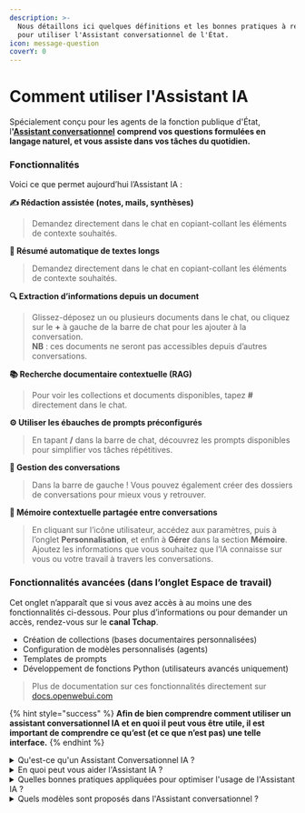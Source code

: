 ```yaml
---
description: >-
  Nous détaillons ici quelques définitions et les bonnes pratiques à respecter
  pour utiliser l'Assistant conversationnel de l'État.
icon: message-question
coverY: 0
---
```


# Comment utiliser l'Assistant IA

Spécialement conçu pour les agents de la fonction publique d'État, &#x6C;**'**[**Assistant conversationnel**](https://albert.numerique.gouv.fr/) **comprend vos questions formulées en langage naturel, et vous assiste dans vos tâches du quotidien.**&#x20;

### Fonctionnalités

Voici ce que permet aujourd’hui l’Assistant IA :

**✍️ Rédaction assistée (notes, mails, synthèses)**

> Demandez directement dans le chat en copiant-collant les éléments de contexte souhaités.

**📄 Résumé automatique de textes longs**

> Demandez directement dans le chat en copiant-collant les éléments de contexte souhaités.

**🔍 Extraction d’informations depuis un document**

> Glissez-déposez un ou plusieurs documents dans le chat, ou cliquez sur le **+** à gauche de la barre de chat pour les ajouter à la conversation.\
> **NB** : ces documents ne seront pas accessibles depuis d’autres conversations.

**📚 Recherche documentaire contextuelle (RAG)**

> Pour voir les collections et documents disponibles, tapez **#** directement dans le chat.

**⚙️ Utiliser les ébauches de prompts préconfigurés**

> En tapant **/** dans la barre de chat, découvrez les prompts disponibles pour simplifier vos tâches répétitives.

**💬 Gestion des conversations**

> Dans la barre de gauche ! Vous pouvez également créer des dossiers de conversations pour mieux vous y retrouver.

**🧠 Mémoire contextuelle partagée entre conversations**

> En cliquant sur l’icône utilisateur, accédez aux paramètres, puis à l’onglet **Personnalisation**, et enfin à **Gérer** dans la section **Mémoire**.\
> Ajoutez les informations que vous souhaitez que l’IA connaisse sur vous ou votre travail à travers les conversations.

### Fonctionnalités avancées (dans l’onglet **Espace de travail**)

Cet onglet n’apparaît que si vous avez accès à au moins une des fonctionnalités ci-dessous. Pour plus d’informations ou pour demander un accès, rendez-vous sur le **canal Tchap**.

* Création de collections (bases documentaires personnalisées)
* Configuration de modèles personnalisés (agents)
* Templates de prompts
* Développement de fonctions Python (utilisateurs avancés uniquement)

> Plus de documentation sur ces fonctionnalités directement sur [docs.openwebui.com](https://docs.openwebui.com)

{% hint style="success" %}
**Afin de bien comprendre comment utiliser un assistant conversationnel IA et en quoi il peut vous être utile, il est important de comprendre ce qu’est (et ce que n’est pas) une telle interface.**
{% endhint %}

<details>

<summary>Qu'est-ce qu'un Assistant Conversationnel IA ?</summary>

**Un assistant conversationnel IA est une interface conçue pour interagir avec les utilisateurs en langage naturel, en s’appuyant sur un LLM (modèle de langage).**\
Les **LLM** sont des modèles entraînés sur d’immenses corpus documentaires (≃ tout Internet) pour prévoir la suite d’une phrase ou d’un extrait de texte (le « prompt »).

Les assistants conversationnels gèrent l’envoi de l’historique complet d’une conversation, ainsi que d’autres éléments contextuels (documents ajoutés, préférences utilisateurs), afin d’assurer la cohérence de l’interaction et d’augmenter son utilité pour l’utilisateur.&#x20;

Ils traitent également le texte généré par le LLM pour en faciliter la compréhension (mise en forme du code, utilisation du gras ou de l’italique, censure de contenus sensibles, etc.).

Aujourd’hui, créer un LLM spécifique et adapté à nos cas d’usage est complexe et coûteux. C’est pourquoi le choix a été fait de s’appuyer sur des modèles open source ou propriétaires, à condition qu’ils respectent certains critères de souveraineté.

Si une partie de la performance de cette interface dépend des modèles sous-jacents sélectionnés, d’importantes améliorations sont également possibles en travaillant sur l’intégration des données externes, des données utilisateur ainsi que sur les options de configuration.

</details>

<details>

<summary>En quoi peut vous aider l'Assistant IA ? </summary>

**L'Assistant IA peut vous aider de multiples façons, selon vos besoins professionnels.**\
Voici les principaux bénéfices et usages de l'Assistant IA :

* **✍️ Rédaction et reformulation** : création, adaptation et amélioration de contenus textuels variés, notamment pour pallier le syndrome de la page blanche.
* **🧠 Prise de décision** : analyse de problèmes et propositions de solutions ou recommandations pour élargir votre champ des possibles.
* **🔎 Recherche et synthèse d’informations** : accès à une base de connaissances pour obtenir des informations précises et à jour, afin de travailler sereinement avec des sources fiables.
* **📄 Analyse et synthèse de documents** : lecture de vos documents de travail pour en extraire l’information plus rapidement.

</details>

<details>

<summary>Quelles bonnes pratiques appliquées pour optimiser l'usage de l'Assistant IA ? </summary>

L'Assistant IA comprend le langage naturel. Toutefois, pour en tirer le meilleur parti et obtenir des résultats optimaux, nous vous recommandons les pratiques suivantes :&#x20;

* **Formulez des requêtes précises et contextualisées** : soyez le plus précis possible dans vos questions afin d’obtenir des réponses pertinentes et adaptées à vos besoins. N’hésitez pas à donner du contexte, surtout si vous travaillez sur un projet particulier, et à indiquer le format de réponse souhaité, que ce soit une liste, un texte synthétique ou un tableau. Mentionnez également votre niveau de connaissance sur le sujet pour recevoir des explications appropriées.
* **Reformulez lorsque la réponse ne correspond pas à vos attentes** : afin de rendre vos échanges plus efficaces, il est conseillé d’avancer par étapes, surtout pour les sujets complexes. Commencez par une question générale, puis affinez progressivement avec des questions complémentaires. Si la réponse ne correspond pas à vos attentes, reformulez votre demande ou donnez un exemple concret pour illustrer ce que vous recherchez. N’hésitez pas à faire part de vos préférences à l’assistant pour qu’il puisse mieux s’adapter à vos besoins.
* **Gardez un regard critique quant aux réponses fournies**  :  il est important de garder un esprit critique lors de l’utilisation de l’assistant IA. Même s’il est performant, il peut arriver qu’il se trompe ou fournisse des informations inexactes. Prenez l’habitude de vérifier les données importantes auprès d’autres sources fiables et relisez toujours les textes générés avant de les utiliser. Si vous identifiez une erreur, signalez-la afin de contribuer à l’amélioration du service.
* **Considérez votre assistant comme un assistant qui amplifie vos capacités, et non comme un substitut à votre expertise ou à votre jugement** : gardez à l’esprit que la protection de vos données personnelles est primordiale. Evitez de partager des informations sensibles. Rappelez-vous que l’assistant est un outil destiné à vous aider dans vos tâches, mais les décisions finales vous appartiennent. Il peut parfois manquer de nuance sur certains sujets complexes ou culturels, c’est pourquoi il doit être vu comme un soutien qui complète vos compétences, et non comme un remplaçant.

</details>





<details>

<summary>Quels modèles sont proposés dans l'Assistant conversationnel ? </summary>

Les modèles actuellement proposés dans l'Assistant conversationnel s'appuie sur les modèles généralistes proposés par Albert-API dont l'apprentissage prend fin&#x20;

* au 4ème trimestre 2023 pour Albert-tâches simples&#x20;
* au 4ème trimestre 2024 pour Albert-tâches complexes &#x20;

[En savoir plus sur Albert-api](../faire-des-services-ia-au-sein-de-letat/albert-api-linfra-ia-souveraine-de-letat.md)&#x20;

</details>






